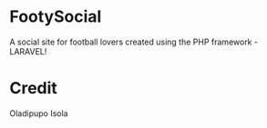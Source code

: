 # FootySocial

A social site for football lovers created using the PHP framework - LARAVEL!

# Credit

Oladipupo Isola
